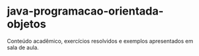 # java-programacao-orientada-objetos
 Conteúdo acadêmico, exercícios resolvidos e exemplos apresentados em sala de aula.
